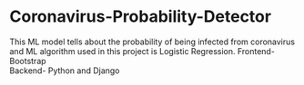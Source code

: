 # Coronavirus-Probability-Detector
This ML model tells about the probability of being infected from coronavirus and ML algorithm used in this project is Logistic Regression.
Frontend- Bootstrap <br>
Backend- Python and Django
